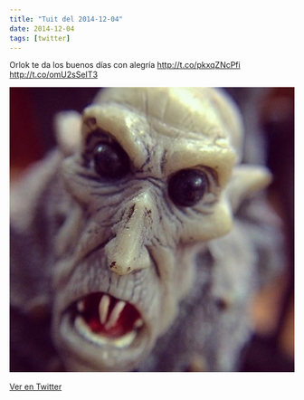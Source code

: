 ```yaml
---
title: "Tuit del 2014-12-04"
date: 2014-12-04
tags: [twitter]
---
```


Orlok te da los buenos días con alegría http://t.co/pkxqZNcPfi http://t.co/omU2sSeIT3

![Imagen](/assets/images/540412840679837697-B3_unYWIYAANY45.jpg)

[Ver en Twitter](https://twitter.com/i/web/status/540412840679837697)
